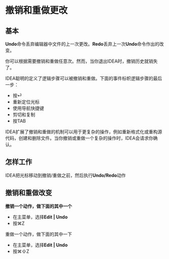# 撤销和重做更改

## 基本

**Undo**命令丢弃编辑器中文件的上一次更改。**Redo**丢弃上一次**Undo**命令作出的改变。

你可以根据需要撤销和重做任意次。然而，当你退出IDEA时，撤销历史就销失了。

IDEA聪明的定义了逻辑步骤可以被撤销和重做。下面的事件标帜逻辑步骤的最后一步：

* 按⏎
* 重新定位光标
* 使用导航快捷键
* 剪切和复制
* 按TAB

IDEA扩展了撤销和重做的机制可以用于更复杂的操作，例如重新格式化或重构源代码，创建和删除文件。当你撤销或重做一个复杂的操作时，IDEA会请求你确认。



## 怎样工作

IDEA把光标移动到撤销/重做之前，然后执行**Undo/Redo**动作



## 撤销和重做改变

**撤销一个动作，做下面的其中一个**

* 在主菜单，选择**Edit \| Undo**
* 按⌘Z



重做一个动作，做下面的其中一下

* 在主菜单，选择**Edit \| Undo**
* 按⌘⇧Z



